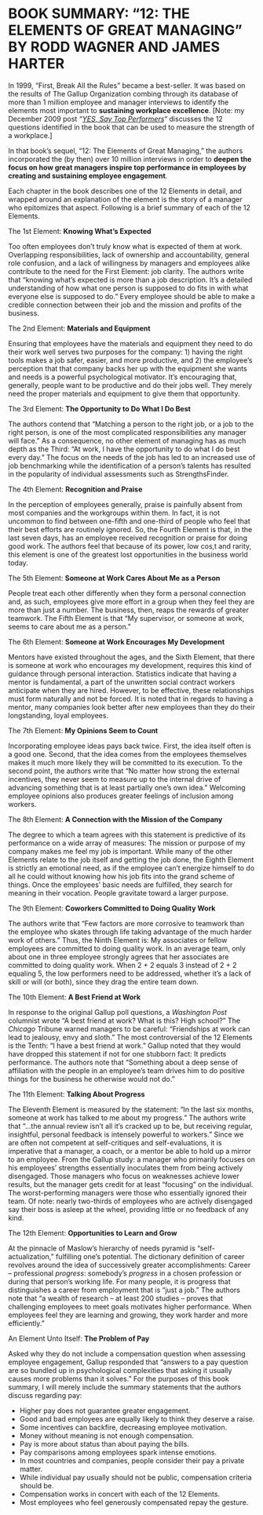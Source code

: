 # BOOK SUMMARY: “12: THE ELEMENTS OF GREAT MANAGING” BY RODD WAGNER AND JAMES HARTER

In 1999, “First, Break All the Rules” became a best-seller. It was based on the results of The Gallup Organization combing through its database of more than 1 million employee and manager interviews to identify the elements most important to **sustaining workplace excellence**. [Note: my December 2009 post _“[YES, Say Top Performers](https://www.jfdperfsolutions.com/yes-say-top-performers/)“_ discusses the 12 questions identified in the book that can be used to measure the strength of a workplace.]

In that book’s sequel, “12: The Elements of Great Managing,” the authors incorporated the (by then) over 10 million interviews in order to **deepen the focus on how great managers inspire top performance in employees by creating and sustaining employee engagement**.

Each chapter in the book describes one of the 12 Elements in detail, and wrapped around an explanation of the element is the story of a manager who epitomizes that aspect. Following is a brief summary of each of the 12 Elements.

The 1st Element: **Knowing What’s Expected**

Too often employees don’t truly know what is expected of them at work. Overlapping responsibilities, lack of ownership and accountability, general role confusion, and a lack of willingness by managers and employees alike contribute to the need for the First Element: job clarity. The authors write that “knowing what’s expected is more than a job description. It’s a detailed understanding of how what one person is supposed to do fits in with what everyone else is supposed to do.” Every employee should be able to make a credible connection between their job and the mission and profits of the business.

The 2nd Element: **Materials and Equipment**

Ensuring that employees have the materials and equipment they need to do their work well serves two purposes for the company: 1) having the right tools makes a job safer, easier, and more productive, and 2) the employee’s perception that that company backs her up with the equipment she wants and needs is a powerful psychological motivator. It’s encouraging that, generally, people want to be productive and do their jobs well. They merely need the proper materials and equipment to give them that opportunity.

The 3rd Element: **The Opportunity to Do What I Do Best**

The authors contend that “Matching a person to the right job, or a job to the right person, is one of the most complicated responsibilities any manager will face.” As a consequence, no other element of managing has as much depth as the Third: “At work, I have the opportunity to do what I do best every day.” The focus on the needs of the job has led to an increased use of job benchmarking while the identification of a person’s talents has resulted in the popularity of individual assessments such as StrengthsFinder.

The 4th Element: **Recognition and Praise**

In the perception of employees generally, praise is painfully absent from most companies and the workgroups within them. In fact, it is not uncommon to find between one-fifth and one-third of people who feel that their best efforts are routinely ignored. So, the Fourth Element is that, in the last seven days, has an employee received recognition or praise for doing good work. The authors feel that because of its power, low cos,t and rarity, this element is one of the greatest lost opportunities in the business world today.

The 5th Element: **Someone at Work Cares About Me as a Person**

People treat each other differently when they form a personal connection and, as such, employees give more effort in a group when they feel they are more than just a number. The business, then, reaps the rewards of greater teamwork. The Fifth Element is that “My supervisor, or someone at work, seems to care about me as a person.”

The 6th Element: **Someone at Work Encourages My Development**

Mentors have existed throughout the ages, and the Sixth Element, that there is someone at work who encourages my development, requires this kind of guidance through personal interaction. Statistics indicate that having a mentor is fundamental, a part of the unwritten social contract workers anticipate when they are hired. However, to be effective, these relationships must form naturally and not be forced. It is noted that in regards to having a mentor, many companies look better after new employees than they do their longstanding, loyal employees.

The 7th Element: **My Opinions Seem to Count**

Incorporating employee ideas pays back twice. First, the idea itself often is a good one. Second, that the idea comes from the employees themselves makes it much more likely they will be committed to its execution. To the second point, the authors write that “No matter how strong the external incentives, they never seem to measure up to the internal drive of advancing something that is at least partially one’s own idea.” Welcoming employee opinions also produces greater feelings of inclusion among workers.

The 8th Element: **A Connection with the Mission of the Company**

The degree to which a team agrees with this statement is predictive of its performance on a wide array of measures: The mission or purpose of my company makes me feel my job is important. While many of the other Elements relate to the job itself and getting the job done, the Eighth Element is strictly an emotional need, as if the employee can’t energize himself to do all he could without knowing how his job fits into the grand scheme of things. Once the employees’ basic needs are fulfilled, they search for meaning in their vocation. People gravitate toward a larger purpose.

The 9th Element: **Coworkers Committed to Doing Quality Work**

The authors write that “Few factors are more corrosive to teamwork than the employee who skates through life taking advantage of the much harder work of others.” Thus, the Ninth Element is: My associates or fellow employees are committed to doing quality work. In an average team, only about one in three employee strongly agrees that her associates are committed to doing quality work. When 2 + 2 equals 3 instead of 2 + 2 equaling 5, the low performers need to be addressed, whether it’s a lack of skill or will (or both), since they drag the entire team down.

The 10th Element: **A Best Friend at Work**

In response to the original Gallup poll questions, a _Washington Post_ columnist wrote “A best friend at work? What is this? High school?” The _Chicago_ Tribune warned managers to be careful: “Friendships at work can lead to jealousy, envy and sloth.” The most controversial of the 12 Elements is the Tenth: “I have a best friend at work.” Gallup noted that they would have dropped this statement if not for one stubborn fact: It predicts performance. The authors note that “Something about a deep sense of affiliation with the people in an employee’s team drives him to do positive things for the business he otherwise would not do.”

The 11th Element: **Talking About Progress**

The Eleventh Element is measured by the statement: “In the last six months, someone at work has talked to me about my progress.” The authors write that “…the annual review isn’t all it’s cracked up to be, but receiving regular, insightful, personal feedback is intensely powerful to workers.” Since we are often not competent at self-critiques and self-evaluations, it is imperative that a manager, a coach, or a mentor be able to hold up a mirror to an employee. From the Gallup study: a manager who primarily focuses on his employees’ strengths essentially inoculates them from being actively disengaged. Those managers who focus on weaknesses achieve lower results, but the manager gets credit for at least “focusing” on the individual. The worst-performing managers were those who essentially ignored their team. Of note: nearly two-thirds of employees who are actively disengaged say their boss is asleep at the wheel, providing little or no feedback of any kind.

The 12th Element: **Opportunities to Learn and Grow**

At the pinnacle of Maslow’s hierarchy of needs pyramid is “self-actualization,” fulfilling one’s potential. The dictionary definition of career revolves around the idea of successively greater accomplishments: Career – professional _progress_: somebody’s _progress_ in a chosen profession or during that person’s working life. For many people, it is progress that distinguishes a career from employment that is “just a job.” The authors note that “a wealth of research – at least 200 studies – proves that challenging employees to meet goals motivates higher performance. When employees feel they are learning and growing, they work harder and more efficiently.”

An Element Unto Itself: **The Problem of Pay**

Asked why they do not include a compensation question when assessing employee engagement, Gallup responded that “answers to a pay question are so bundled up in psychological complexities that asking it usually causes more problems than it solves.” For the purposes of this book summary, I will merely include the summary statements that the authors discuss regarding pay:

*   Higher pay does not guarantee greater engagement.
*   Good and bad employees are equally likely to think they deserve a raise.
*   Some incentives can backfire, decreasing employee motivation.
*   Money without meaning is not enough compensation.
*   Pay is more about status than about paying the bills.
*   Pay comparisons among employees spark intense emotions.
*   In most countries and companies, people consider their pay a private matter.
*   While individual pay usually should not be public, compensation criteria should be.
*   Compensation works in concert with each of the 12 Elements.
*   Most employees who feel generously compensated repay the gesture.
